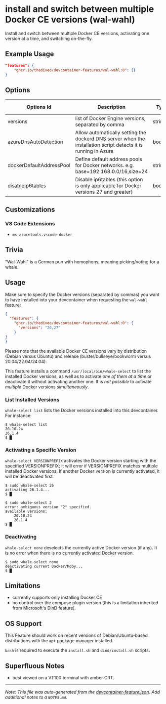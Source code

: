 
# install and switch between multiple Docker CE versions (wal-wahl)

Install and switch between multiple Docker CE versions, activating one version at a time, and switching on-the-fly.

## Example Usage

```json
"features": {
    "ghcr.io/thediveo/devcontainer-features/wal-wahl:0": {}
}
```

## Options

| Options Id | Description | Type | Default Value |
|-----|-----|-----|-----|
| versions | list of Docker Engine versions, separated by comma | string | 26,27 |
| azureDnsAutoDetection | Allow automatically setting the dockerd DNS server when the installation script detects it is running in Azure | boolean | false |
| dockerDefaultAddressPool | Define default address pools for Docker networks. e.g. base=192.168.0.0/16,size=24 | string | - |
| disableIp6tables | Disable ip6tables (this option is only applicable for Docker versions 27 and greater) | boolean | false |

## Customizations

### VS Code Extensions

- `ms-azuretools.vscode-docker`

## Trivia

"Wal-Wahl" is a German pun with homophons, meaning picking/voting for a whale.

## Usage

Make sure to specify the Docker versions (separated by commas) you want to have
installed into your devcontainer when requesting the `wal-wahl` feature:

```json
{
  "features": {
    "ghcr.io/thediveo/devcontainer-features/wal-wahl:0": {
      "versions": "20,27"
    }
}
}
```

Please note that the available Docker CE versions vary by distribution (Debian
versus Ubuntu) and release (buster/bullseye/bookworm versus 20.04/22.04/24.04).

This feature installs a command `/usr/local/bin/whale-select` to list the
installed Docker versions, as well as to activate _one of them at a time_ or
deactivate it without activating another one. It is _not possible_ to activate
_multiple_ Docker versions _simultaneously_.

### List Installed Versions

`whale-select list` lists the Docker versions installed into this devcontainer.
For instance:

```
$ whale-select list
20.10.24
26.1.4
$ █
```

### Activating a Specific Version

`whale-select VERSIONPREFIX` activates the Docker version starting with the
specified VERSIONPREFIX; it will error if VERSIONPREFIX matches multiple
installed Docker versions. If another Docker version is currently activated, it
will be deactivated first.

```
$ sudo whale-select 26
activating 26.1.4...
$ █
```

```
$ sudo whale-select 2
error: ambiguous version "2" specified.
available versions:
    20.10.24
    26.1.4
$ █
```

### Deactivating

`whale-select none` deselects the currently active Docker version (if any).
It is no error when there is no currently activated Docker version.

```
$ sudo whale-select none
deactivating current Docker/Moby...
$ █
```

## Limitations

- currently supports only installing Docker CE
- no control over the compose plugin version (this is a limitation inherited
  from Microsoft's DinD feature).

## OS Support

This Feature should work on recent versions of Debian/Ubuntu-based distributions
with the `apt` package manager installed.

`bash` is required to execute the `install.sh` and `dind/install.sh` scripts.

## Superfluous Notes

- best viewed on a VT100 terminal with amber CRT.


---

_Note: This file was auto-generated from the [devcontainer-feature.json](https://github.com/thediveo/devcontainer-features/blob/main/src/wal-wahl/devcontainer-feature.json).  Add additional notes to a `NOTES.md`._
